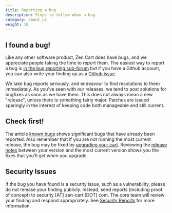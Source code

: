 ```yaml
---
title: Reporting a bug
description: Steps to follow when a bug
category: about_us
weight: 10
---
```


## I found a bug! 

Like any other software product, Zen Cart does have bugs, and we appreciate 
people taking the time to report them.  The easiest way to report a bug 
is [in the bug reporting sub-forum](https://www.zen-cart.com/forumdisplay.php?140-Bug-Reports) but if you have a Github account, you can also write your finding up as a [Github issue](https://github.com/zencart/zencart/issues).

We take bug reports seriously, and endeavour to find resolutions to them immediately. As you've seen with our releases, we tend to post solutions for bugfixes as soon as we have them. This does not always mean a new "release", unless there is something fairly major. Patches are issued sparingly in the interest of keeping code both manageable and still current.

## Check first! 

The article [known bugs](/user/about_us/known_bugs/) shows significant bugs that have already been reported.  Also remember that if you are not running the most current release, the bug may be fixed by [upgrading your cart](/user/upgrading/). Reviewing the [release notes](/user/about_us/release_history/) between your version and the most current version shows you the fixes that you'll get when you upgrade.

## Security Issues 

If the bug you have found is a security issue, such as a vulnerability, please do not release your finding publicly.  Instead, send reports (including proof of concept) to security [AT] zen-cart [DOT] com.  The core team will review your finding and respond appropriately.  See [Security Reports](/user/about_us/about/#security-reports) for more information. 
